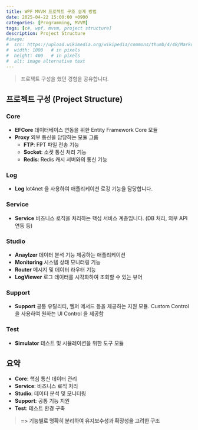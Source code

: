 ```yaml
---
title: WPF MVVM 프로젝트 구조 설계 방법
date: 2025-04-22 15:00:00 +0900
categories: [Programming, MVVM]
tags: [c#, wpf, mvvm, project structure]
description: Project Structure
#image:
#  src: https://upload.wikimedia.org/wikipedia/commons/thumb/4/48/Markdown-mark.svg/1200px-Markdown-mark.svg.png
#  width: 1000   # in pixels
#  height: 400   # in pixels
#  alt: image alternative text
---
```

> 프로젝트 구성을 했던 경험을 공유합니다.

## 프로젝트 구성 (Project Structure)

### Core
- **EFCore**
데이터베이스 연동을 위한 Entity Framework Core 모듈
- **Proxy**
외부 통신을 담당하는 모듈 그룹
  - **FTP**: FPT 파일 전송 기능
  - **Socket**: 소켓 통신 처리 기능
  - **Redis**: Redis 캐시 서버와의 통신 기능
### Log
   - **Log**
lot4net 을 사용하여 애플리케이션 로깅 기능을 담당합니다.
### Service
 - **Service**
비즈니스 로직을 처리하는 핵심 서비스 계층입니다.
(DB 처리, 외부 API 연동 등)
### Studio
- **Anaylzer**
데이터 분석 기능 제공하는 애플리케이션
- **Monitoring**
시스템 상태 모니터링 기능
- **Router**
메시지 및 데이터 라우터 기능
- **LogViewer**
로그 데이터를 시각화하여 조회할 수 있는 뷰어
### Support
- **Support**
공통 유틸리티, 헬퍼 메서드 등을 제공하는 지원 모듈.
Custom Control 을 사용하여 원하는 UI Control 을 제공함
### Test
- **Simulator**
테스트 및 시뮬레이션을 위한 도구 모듈

## 요약
- **Core**: 핵심 통신 데이터 관리
- **Service**: 비즈니스 로직 처리
-  **Studio**: 데이터 분석 및 모니터링
-  **Support**: 공통 기능 지원
- **Test**: 테스트 환경 구축
> **=> 기능별로 명확히 분리하여 유지보수성과 확장성을 고려한 구조**